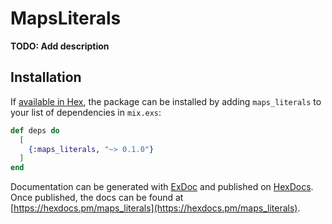 # MapsLiterals

**TODO: Add description**

## Installation

If [available in Hex](https://hex.pm/docs/publish), the package can be installed
by adding `maps_literals` to your list of dependencies in `mix.exs`:

```elixir
def deps do
  [
    {:maps_literals, "~> 0.1.0"}
  ]
end
```

Documentation can be generated with [ExDoc](https://github.com/elixir-lang/ex_doc)
and published on [HexDocs](https://hexdocs.pm). Once published, the docs can
be found at [https://hexdocs.pm/maps_literals](https://hexdocs.pm/maps_literals).

